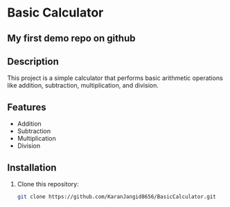 
# Basic Calculator
   ## My first demo repo on github

## Description
This project is a simple calculator that performs basic arithmetic operations like addition, subtraction, multiplication, and division.

## Features
- Addition
- Subtraction
- Multiplication
- Division

## Installation
1. Clone this repository:
   ```bash
   git clone https://github.com/KaranJangid8656/BasicCalculator.git
